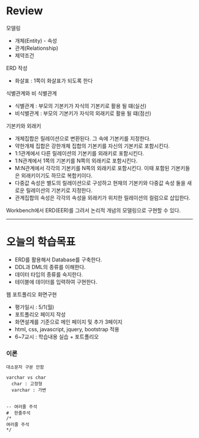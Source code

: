 # Review
모델링
- 개체(Entity) - 속성
- 관계(Relationship)
- 제약조건

ERD 작성
- 화살표 : 1쪽이 화살표가 되도록 한다

식별관계와 비 식별관계
- 식별관계 : 부모의 기본키가 자식의 기본키로 활용 될 떄(실선)
- 비식별관계 : 부모의 기본키가 자식의 외래키로 활용 될 떄(점선)

기본키와 외래키
- 개체집합은 릴레이션으로 변환된다. 그 속에 기본키를 지정한다.
- 약한개체 집합은 강한개체 집합의 기본키를 자신의 기본키로 포함시킨다.
- 1:1관계에서 다른 릴레이션의 기본키를 외래키로 포함시킨다.
- 1:N관계에서 1쪽의 기본키를 N쪽의 외래키로 포함시킨다.
- M:N관계에서 각각의 기본키를 N쪽의 외래키로 포함시킨다. 이때 포함된 기본키들은 외래키이기도 하므로 복합키이다.
- 다중값 속성은 별도의 릴레이션으로 구성하고 현재의 기본키와 다중값 속성 둘을 새로운 릴레이션의 기본키로 지정한다.
- 관계집합의 속성은 각각의 속성을 외래키가 위치한 릴레이션의 컬럼으로 삽입한다.

Workbench에서 ERD(EER)를 그려서 논리적 개념의 모델링으로 구현할 수 있다.

-----------------------------------------------------------------------------------------------

# 오늘의 학습목표
- ERD를 활용해서 Database를 구축한다.
- DDL과 DML의 종류를 이해한다.
- 데이터 타입의 종류를 숙지한다.
- 테이블에 데이터를 입력하여 구현한다.


웹 포트폴리오 화면구현
- 평가일시 : 5/1(월)
- 포트폴리오 페이지 작성
- 화면설계를 기준으로 메인 페이지 및 추가 3페이지
- html, css, javascript, jquery, bootstrap 적용
- 6~7교시 : 학습내용 실습 + 포트폴리오


### 이론
```
대소문자 구분 안함

varchar vs char
  char : 고정형
  varchar : 가변


-- 여러줄 주석
#  한줄주석
/*
여러줄 주석
*/
```


